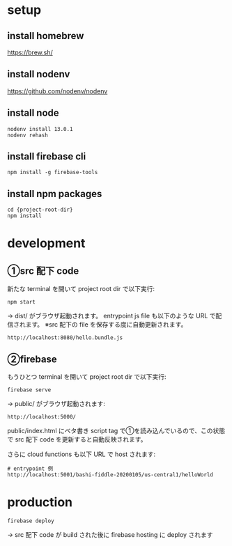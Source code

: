 # setup
## install homebrew
https://brew.sh/

## install nodenv
https://github.com/nodenv/nodenv

## install node
```
nodenv install 13.0.1
nodenv rehash
```

## install firebase cli
```
npm install -g firebase-tools
```

## install npm packages
```
cd {project-root-dir}
npm install
```

# development
## ①src 配下 code
新たな terminal を開いて project root dir で以下実行:
```
npm start
```
→ dist/ がブラウザ起動されます。
entrypoint js file も以下のような URL で配信されます。
※src 配下の file を保存する度に自動更新されます。
```
http://localhost:8080/hello.bundle.js
```
## ②firebase
もうひとつ terminal を開いて project root dir で以下実行:
```
firebase serve
```
→ public/ がブラウザ起動されます:
```
http://localhost:5000/
```
public/index.html にベタ書き script tag で①を読み込んでいるので、この状態で src 配下 code を更新すると自動反映されます。

さらに cloud functions も以下 URL で host されます:
```
# entrypoint 例
http://localhost:5001/bashi-fiddle-20200105/us-central1/helloWorld
```

# production
```
firebase deploy
```
→ src 配下 code が build された後に firebase hosting に deploy されます
